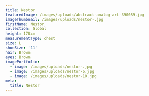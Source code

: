 ```yaml
---
title: Nestor
featuredImage: /images/uploads/abstract-analog-art-390089.jpg
imageThumbnail: /images/uploads/nestor-.jpg
firstName: Nestor
collection: Global
height: 178cm
measurementType: chest
size: L
shoeSize: '11'
hair: Brown
eyes: Brown
imagePortfolio:
  - image: /images/uploads/nestor-.jpg
  - image: /images/uploads/nestor-6.jpg
  - image: /images/uploads/nestor-10.jpg
meta:
  title: Nestor
---
```


